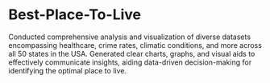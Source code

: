 # Best-Place-To-Live
Conducted comprehensive analysis and visualization of diverse datasets encompassing healthcare, crime rates, climatic conditions, and more across all 50 states in the USA. Generated clear charts, graphs, and visual aids to effectively communicate insights, aiding data-driven decision-making for identifying the optimal place to live.
